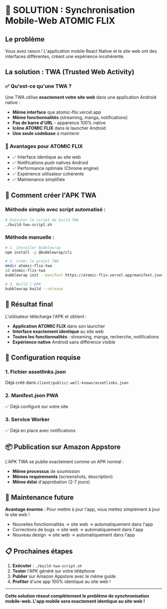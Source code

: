 # 🔄 SOLUTION : Synchronisation Mobile-Web ATOMIC FLIX

## Le problème
Vous avez raison ! L'application mobile React Native et le site web ont des interfaces différentes, créant une expérience incohérente.

## La solution : TWA (Trusted Web Activity)

### ✅ Qu'est-ce qu'une TWA ?
Une TWA utilise **exactement votre site web** dans une application Android native :
- **Même interface** que atomic-flix.vercel.app
- **Même fonctionnalités** (streaming, manga, notifications)
- **Pas de barre d'URL** - apparence 100% native
- **Icône ATOMIC FLIX** dans le launcher Android
- **Une seule codebase** à maintenir

### 🎯 Avantages pour ATOMIC FLIX
- ✅ Interface identique au site web
- ✅ Notifications push natives Android
- ✅ Performance optimale (Chrome engine)
- ✅ Expérience utilisateur cohérente
- ✅ Maintenance simplifiée

## 🚀 Comment créer l'APK TWA

### Méthode simple avec script automatisé :
```bash
# Exécuter le script de build TWA
./build-twa-script.sh
```

### Méthode manuelle :
```bash
# 1. Installer Bubblewrap
npm install -g @bubblewrap/cli

# 2. Créer le projet TWA
mkdir atomic-flix-twa
cd atomic-flix-twa
bubblewrap init --manifest https://atomic-flix.vercel.app/manifest.json

# 3. Build l'APK
bubblewrap build --release
```

## 📱 Résultat final

L'utilisateur télécharge l'APK et obtient :
- **Application ATOMIC FLIX** dans son launcher
- **Interface exactement identique** au site web
- **Toutes les fonctionnalités** : streaming, manga, recherche, notifications
- **Expérience native** Android sans différence visible

## 🔧 Configuration requise

### 1. Fichier assetlinks.json
Déjà créé dans `client/public/.well-known/assetlinks.json`

### 2. Manifest.json PWA
✅ Déjà configuré sur votre site

### 3. Service Worker
✅ Déjà en place avec notifications

## 📦 Publication sur Amazon Appstore

L'APK TWA se publie exactement comme un APK normal :
- **Même processus** de soumission
- **Mêmes requirements** (screenshots, description)
- **Même délai** d'approbation (2-7 jours)

## 🔄 Maintenance future

**Avantage énorme** : Pour mettre à jour l'app, vous mettez simplement à jour le site web !
- Nouvelles fonctionnalités → site web → automatiquement dans l'app
- Corrections de bugs → site web → automatiquement dans l'app
- Nouveau design → site web → automatiquement dans l'app

## 📋 Prochaines étapes

1. **Exécuter** : `./build-twa-script.sh`
2. **Tester** l'APK généré sur votre téléphone
3. **Publier** sur Amazon Appstore avec le même guide
4. **Profiter** d'une app 100% identique au site web !

---

**Cette solution résout complètement le problème de synchronisation mobile-web. L'app mobile sera exactement identique au site web !**